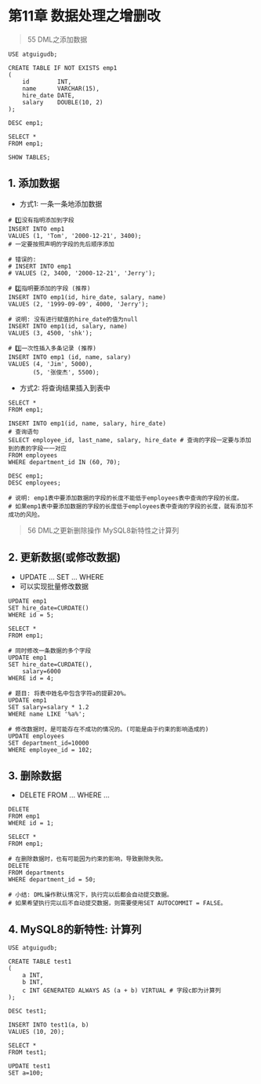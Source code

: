 # 第11章 数据处理之增删改

> 55 DML之添加数据

```mysql
USE atguigudb;

CREATE TABLE IF NOT EXISTS emp1
(
    id        INT,
    name      VARCHAR(15),
    hire_date DATE,
    salary    DOUBLE(10, 2)
);

DESC emp1;

SELECT *
FROM emp1;

SHOW TABLES;
```

## 1. 添加数据

- 方式1: 一条一条地添加数据

```mysql
# 1️⃣没有指明添加到字段
INSERT INTO emp1
VALUES (1, 'Tom', '2000-12-21', 3400);
# 一定要按照声明的字段的先后顺序添加

# 错误的:
# INSERT INTO emp1
# VALUES (2, 3400, '2000-12-21', 'Jerry');

# 2️⃣指明要添加的字段 (推荐)
INSERT INTO emp1(id, hire_date, salary, name)
VALUES (2, '1999-09-09', 4000, 'Jerry');

# 说明: 没有进行赋值的hire_date的值为null
INSERT INTO emp1(id, salary, name)
VALUES (3, 4500, 'shk');

# 3️⃣一次性插入多条记录 (推荐)
INSERT INTO emp1 (id, name, salary)
VALUES (4, 'Jim', 5000),
       (5, '张俊杰', 5500);
```

- 方式2: 将查询结果插入到表中

```mysql
SELECT *
FROM emp1;

INSERT INTO emp1(id, name, salary, hire_date)
# 查询语句
SELECT employee_id, last_name, salary, hire_date # 查询的字段一定要与添加到的表的字段一一对应
FROM employees
WHERE department_id IN (60, 70);

DESC emp1;
DESC employees;

# 说明: emp1表中要添加数据的字段的长度不能低于employees表中查询的字段的长度。
# 如果emp1表中要添加数据的字段的长度低于employees表中查询的字段的长度，就有添加不成功的风险。
```

> 56 DML之更新删除操作 MySQL8新特性之计算列

## 2. 更新数据(或修改数据)

- UPDATE ... SET ... WHERE
- 可以实现批量修改数据

```mysql
UPDATE emp1
SET hire_date=CURDATE()
WHERE id = 5;

SELECT *
FROM emp1;

# 同时修改一条数据的多个字段
UPDATE emp1
SET hire_date=CURDATE(),
    salary=6000
WHERE id = 4;

# 题目: 将表中姓名中包含字符a的提薪20%。
UPDATE emp1
SET salary=salary * 1.2
WHERE name LIKE '%a%';

# 修改数据时，是可能存在不成功的情况的。(可能是由于约束的影响造成的)
UPDATE employees
SET department_id=10000
WHERE employee_id = 102;
```

## 3. 删除数据

- DELETE FROM ... WHERE ...

```mysql
DELETE
FROM emp1
WHERE id = 1;

SELECT *
FROM emp1;

# 在删除数据时，也有可能因为约束的影响，导致删除失败。
DELETE
FROM departments
WHERE department_id = 50;

# 小结: DML操作默认情况下，执行完以后都会自动提交数据。
# 如果希望执行完以后不自动提交数据，则需要使用SET AUTOCOMMIT = FALSE。
```

## 4. MySQL8的新特性: 计算列

```mysql
USE atguigudb;

CREATE TABLE test1
(
    a INT,
    b INT,
    c INT GENERATED ALWAYS AS (a + b) VIRTUAL # 字段c即为计算列
);

DESC test1;

INSERT INTO test1(a, b)
VALUES (10, 20);

SELECT *
FROM test1;

UPDATE test1
SET a=100;
```


